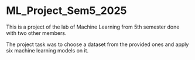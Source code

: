 # ML_Project_Sem5_2025

This is a project of the lab of Machine Learning from 5th semester done with two other members.

The project task was to choose a dataset from the provided ones and apply six machine learning models on it.
